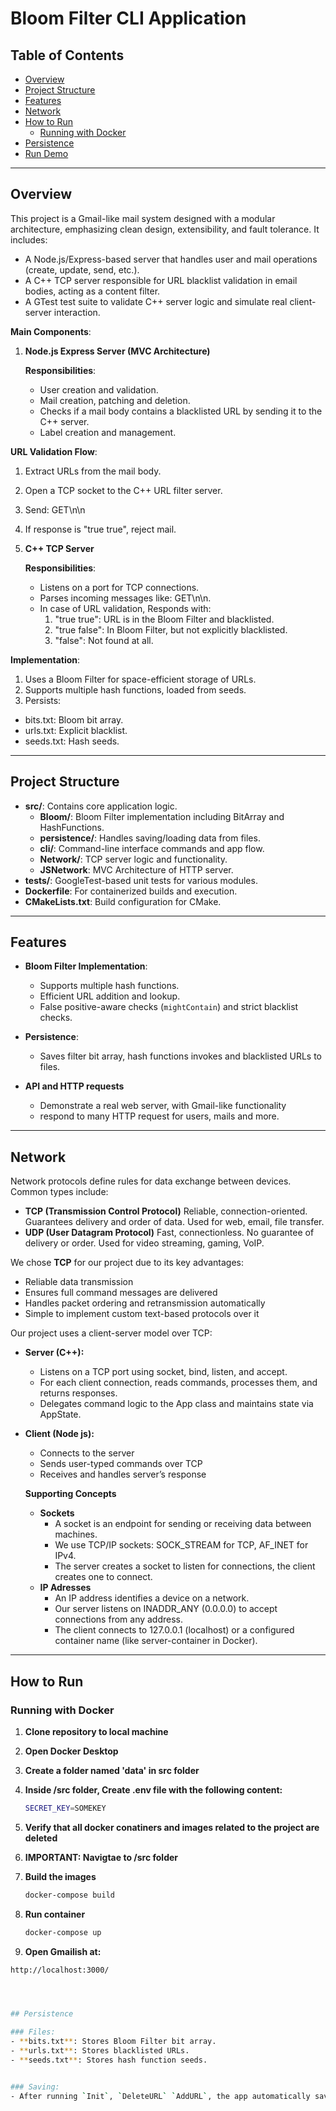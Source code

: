 # Bloom Filter CLI Application

## Table of Contents
- [Overview](#overview)
- [Project Structure](#project-structure)
- [Features](#features)
- [Network](#network)
- [How to Run](#how-to-run)
  - [Running with Docker](#running-with-docker)
- [Persistence](#persistence)
- [Run Demo](#Run-Demo)

---

## Overview
This project is a Gmail-like mail system designed with a modular architecture, emphasizing clean design, extensibility, and fault tolerance. It includes:
  - A Node.js/Express-based server that handles user and mail operations (create, update, send, etc.).
  - A C++ TCP server responsible for URL blacklist validation in email bodies, acting as a content filter.
  - A GTest test suite to validate C++ server logic and simulate real client-server interaction.

**Main Components**:
1. **Node.js Express Server (MVC Architecture)**

    **Responsibilities**:
   - User creation and validation.
   - Mail creation, patching and deletion.
   - Checks if a mail body contains a blacklisted URL by sending it to the C++ server.
   - Label creation and management.

 **URL Validation Flow**:
  1. Extract URLs from the mail body.
  2. Open a TCP socket to the C++ URL filter server.
  3. Send: GET\n<URL>\n
  4. If response is "true true", reject mail.

2. **C++ TCP Server**

   **Responsibilities**:
   - Listens on a port for TCP connections.
   - Parses incoming messages like: GET\n<URL>\n.
   - In case of URL validation, Responds with:
      1. "true true": URL is in the Bloom Filter and blacklisted.
      2. "true false": In Bloom Filter, but not explicitly blacklisted.
      3. "false": Not found at all.

 **Implementation**:
  1. Uses a Bloom Filter for space-efficient storage of URLs.
  2. Supports multiple hash functions, loaded from seeds.
  3. Persists:

  - bits.txt: Bloom bit array.
  - urls.txt: Explicit blacklist.
  - seeds.txt: Hash seeds.

---

## Project Structure
- **src/**: Contains core application logic.
  - **Bloom/**: Bloom Filter implementation including BitArray and HashFunctions.
  - **persistence/**: Handles saving/loading data from files.
  - **cli/**: Command-line interface commands and app flow.
  - **Network/**: TCP server logic and functionality.
  - **JSNetwork**: MVC Architecture of HTTP server.
- **tests/**: GoogleTest-based unit tests for various modules.
- **Dockerfile**: For containerized builds and execution.
- **CMakeLists.txt**: Build configuration for CMake.

---

## Features
- **Bloom Filter Implementation**:
  - Supports multiple hash functions.
  - Efficient URL addition and lookup.
  - False positive-aware checks (`mightContain`) and strict blacklist checks.
  
- **Persistence**:
  - Saves filter bit array, hash functions invokes and blacklisted URLs to files.
  
- **API and HTTP requests**
  - Demonstrate a real web server, with Gmail-like functionality
  - respond to many HTTP request for users, mails and more.
---

## Network

 Network protocols define rules for data exchange between devices. Common types include:
 - **TCP (Transmission Control Protocol)**
  Reliable, connection-oriented. Guarantees delivery and order of data. Used for web, email, file transfer.
 - **UDP (User Datagram Protocol)**
  Fast, connectionless. No guarantee of delivery or order. Used for video streaming, gaming, VoIP.
  
 We chose **TCP** for our project due to its key advantages:
 - Reliable data transmission
 - Ensures full command messages are delivered
 - Handles packet ordering and retransmission automatically
 - Simple to implement custom text-based protocols over it

Our project uses a client-server model over TCP:
- **Server (C++):**
  - Listens on a TCP port using socket, bind, listen, and accept.
  - For each client connection, reads commands, processes them, and returns responses.
  - Delegates command logic to the App class and maintains state via AppState.
- **Client (Node js):**
  - Connects to the server
  - Sends user-typed commands over TCP
  - Receives and handles server’s response

  **Supporting Concepts**
  - **Sockets**
      - A socket is an endpoint for sending or receiving data between machines.
      - We use TCP/IP sockets: SOCK_STREAM for TCP, AF_INET for IPv4.
      - The server creates a socket to listen for connections, the client creates one to connect.
  - **IP Adresses**
      - An IP address identifies a device on a network.
      - Our server listens on INADDR_ANY (0.0.0.0) to accept connections from any address.
      - The client connects to 127.0.0.1 (localhost) or a configured container name (like server-container in Docker).


---

## How to Run

### Running with Docker

1. **Clone repository to local machine**

2. **Open Docker Desktop**

4. **Create a folder named 'data' in src folder**

5. **Inside /src folder, Create .env file with the following content:**
   ```bash
   SECRET_KEY=SOMEKEY
6. **Verify that all docker conatiners and images related to the project are deleted**

7. **IMPORTANT: Navigtae to /src folder**

8. **Build the images**
   ```bash
   docker-compose build

9. **Run container**
   ```bash
   docker-compose up

10. **Open Gmailish at:**
   ```bash
   http://localhost:3000/



  
## Persistence

### Files:
- **bits.txt**: Stores Bloom Filter bit array.
- **urls.txt**: Stores blacklisted URLs.
- **seeds.txt**: Stores hash function seeds.


### Saving:
- After running `Init`, `DeleteURL` `AddURL`, the app automatically saves the updated filter and blacklist.



